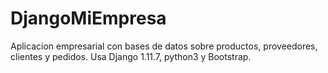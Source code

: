 # DjangoMiEmpresa

Aplicacion empresarial con bases de datos sobre productos, proveedores, clientes y pedidos. Usa Django 1.11.7, python3 y Bootstrap.
